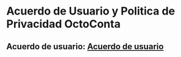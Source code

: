 # Acuerdo de Usuario y Politica de Privacidad OctoConta

## Acuerdo de usuario: [Acuerdo de usuario](acuerdoypolitica/acuerdoUsuario/)
